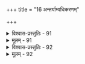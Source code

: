 +++
title = "16 अन्तर्याम्यधिकरणम्"

+++

<details><summary>विश्वास-प्रस्तुतिः - 91</summary>

91. अन्तर्यामी स जीवो बहुविधकरणायत्तधीवृत्त्यनूक्ते-  
र्नान्यो द्रष्टेति चोक्तेरिति यदि न नियन्त्रन्तरस्य व्युदासात्।  
द्रष्टृत्वाद्यं च तत्तद्विषयघटितधीरूपमीशे हि मुख्यं   
तद्धर्माः काण्वमाद्ध्यन्दिनपठितिगतास्तस्य चात्मा शरीरम्॥
</details>

<details><summary>मूलम् - 91</summary>

91. अन्तर्यामी स जीवो बहुविधकरणायत्तधीवृत्त्यनूक्ते-  
र्नान्यो द्रष्टेति चोक्तेरिति यदि न नियन्त्रन्तरस्य व्युदासात्।  
द्रष्टृत्वाद्यं च तत्तद्विषयघटितधीरूपमीशे हि मुख्यं   
तद्धर्माः काण्वमाद्ध्यन्दिनपठितिगतास्तस्य चात्मा शरीरम्॥
</details>


<details><summary>विश्वास-प्रस्तुतिः - 92</summary>

92. स्थानैक्यादत्र शाखाद्वयपरिपठितावात्मविज्ञानशब्दा-  
वेकार्थावित्यकम्प्यन्तदपि कथयतो बुद्धिमेवेत्यपार्थः।  
लोकाम्नायप्रसिद्ध्योरनुगमत इमौ चेतने ह्येकतानौ  
बाधः केनापि नास्मिन्भवति च सत इत्यादिभिस्सामरस्यम्॥
</details>

<details><summary>मूलम् - 92</summary>

92. स्थानैक्यादत्र शाखाद्वयपरिपठितावात्मविज्ञानशब्दा-  
वेकार्थावित्यकम्प्यन्तदपि कथयतो बुद्धिमेवेत्यपार्थः।  
लोकाम्नायप्रसिद्ध्योरनुगमत इमौ चेतने ह्येकतानौ  
बाधः केनापि नास्मिन्भवति च सत इत्यादिभिस्सामरस्यम्॥
</details>
